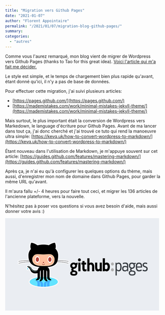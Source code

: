 ```yaml
---
title: "Migration vers Github Pages"
date: "2021-01-07"
author: "Florent Appointaire"
permalink: "/2021/01/07/migration-blog-github-pages/"
summary: 
categories: 
  - "autres"
---
```

Comme vous l'aurez remarqué, mon blog vient de migrer de Wordpress vers Github Pages (thanks to Tao for this great idea). [Voici l'article qui m'a fait me décider.](https://blog.tyang.org/2021/01/04/moved-my-blog-to-github-pages/)

Le style est simple, et le temps de chargement bien plus rapide qu'avant, étant donné qu'ici, il n'y a pas de base de données.

Pour effectuer cette migration, j'ai suivi plusieurs articles:

* [https://pages.github.com/](https://pages.github.com/)
* [https://mademistakes.com/work/minimal-mistakes-jekyll-theme/](https://mademistakes.com/work/minimal-mistakes-jekyll-theme/)

Mais surtout, le plus important était la conversion de Wordpress vers Markedown, le language d'écriture pour Github Pages. Avant de ma lancer dans tout ça, j'ai donc cherché et j'ai trouvé ce tuto qui rend la manoeuvre ultra simple: [https://kevq.uk/how-to-convert-wordpress-to-markdown/](https://kevq.uk/how-to-convert-wordpress-to-markdown/)

Étant nouveau dans l'utilisation de Markdown, je m'appuye souvent sur cet article: [https://guides.github.com/features/mastering-markdown/](https://guides.github.com/features/mastering-markdown/)

Après ça, je n'ai eu qu'à configurer les quelques options du thème, mais aussi, d'enregistrer mon nom de domaine dans Github Pages, pour garder la même URL qu'avant.

Il m'aura fallu +/- 4 heures pour faire tout ceci, et migrer les 136 articles de l'ancienne plateforme, vers la nouvelle.

N'hésitez pas à poser vos questions si vous avez besoin d'aide, mais aussi donner votre avis :)

![](/assets/images/2021/githubpages.jpg)